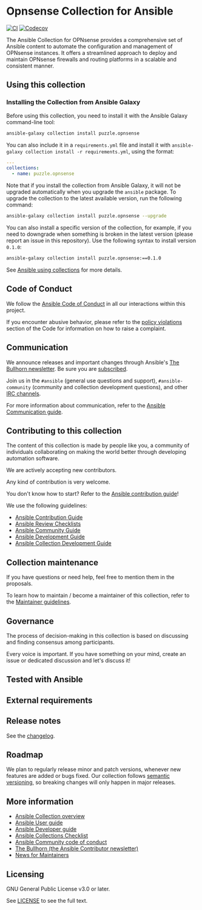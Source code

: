 # Opnsense Collection for Ansible

[![CI](https://github.com/puzzle/puzzle.opnsense/workflows/CI/badge.svg?event=push)](https://github.com/puzzle/puzzle.opnsense/actions) [![Codecov](https://img.shields.io/codecov/c/github/puzzle/puzzle.opnsense)](https://codecov.io/gh/puzzle/puzzle.opnsense)

The Ansible Collection for OPNsense provides a comprehensive set of Ansible content to automate the configuration and
management of OPNsense instances. It offers a streamlined approach to deploy and maintain OPNsense firewalls and routing
platforms in a scalable and consistent manner.

## Using this collection

<!--Include some quick examples that cover the most common use cases for your collection content. It can include the following examples of installation and upgrade (change puzzle.opnsense correspondingly):-->

### Installing the Collection from Ansible Galaxy

Before using this collection, you need to install it with the Ansible Galaxy command-line tool:

```bash
ansible-galaxy collection install puzzle.opnsense
```

You can also include it in a `requirements.yml` file and install it
with `ansible-galaxy collection install -r requirements.yml`, using the format:

```yaml
---
collections:
  - name: puzzle.opnsense
```

Note that if you install the collection from Ansible Galaxy, it will not be upgraded automatically when you upgrade
the `ansible` package. To upgrade the collection to the latest available version, run the following command:

```bash
ansible-galaxy collection install puzzle.opnsense --upgrade
```

You can also install a specific version of the collection, for example, if you need to downgrade when something is
broken in the latest version (please report an issue in this repository). Use the following syntax to install
version `0.1.0`:

```bash
ansible-galaxy collection install puzzle.opnsense:==0.1.0
```

See [Ansible using collections](https://docs.ansible.com/ansible/devel/user_guide/collections_using.html) for more
details.

## Code of Conduct

We follow the [Ansible Code of Conduct](https://docs.ansible.com/ansible/devel/community/code_of_conduct.html) in all
our interactions within this project.

If you encounter abusive behavior, please refer to
the [policy violations](https://docs.ansible.com/ansible/devel/community/code_of_conduct.html#policy-violations) section
of the Code for information on how to raise a complaint.

## Communication

We announce releases and important changes through
Ansible's [The Bullhorn newsletter](https://github.com/ansible/community/wiki/News#the-bullhorn). Be sure you
are [subscribed](https://eepurl.com/gZmiEP).

Join us in the `#ansible` (general use questions and support), `#ansible-community` (community and collection
development questions), and
other [IRC channels](https://docs.ansible.com/ansible/devel/community/communication.html#irc-channels).

For more information about communication, refer to
the [Ansible Communication guide](https://docs.ansible.com/ansible/devel/community/communication.html).

## Contributing to this collection

The content of this collection is made by people like you, a community of individuals collaborating on making the world
better through developing automation software.

We are actively accepting new contributors.

Any kind of contribution is very welcome.

You don't know how to start? Refer to the [Ansible contribution guide](https://docs.ansible.com/ansible/devel/community/index.html)!

We use the following guidelines:

* [Ansible Contribution Guide](https://docs.ansible.com/ansible/devel/community/index.html)
* [Ansible Review Checklists](https://docs.ansible.com/ansible/devel/community/collection_contributors/collection_reviewing.html)
* [Ansible Community Guide](https://docs.ansible.com/ansible/latest/community/index.html)
* [Ansible Development Guide](https://docs.ansible.com/ansible/devel/dev_guide/index.html)
* [Ansible Collection Development Guide](https://docs.ansible.com/ansible/devel/dev_guide/developing_collections.html#contributing-to-collections)

## Collection maintenance

If you have questions or need help, feel free to mention them in the proposals.

To learn how to maintain / become a maintainer of this collection, refer to the [Maintainer guidelines](https://docs.ansible.com/ansible/devel/community/maintainers.html).

## Governance

The process of decision-making in this collection is based on discussing and finding consensus among participants.

Every voice is important. If you have something on your mind, create an issue or dedicated discussion and let's discuss
it!

## Tested with Ansible

<!-- TODO List the versions of Ansible the collection has been tested with. Must match what is in galaxy.yml. -->

## External requirements

<!-- TODO List any external resources the collection depends on, for example minimum versions of an OS, libraries, or utilities. Do not list other Ansible collections here. -->

## Release notes

See the [changelog](https://github.com/puzzle/puzzle.opnsense/tree/main/CHANGELOG.rst).

## Roadmap
 
We plan to regularly release minor and patch versions, whenever new features are added or bugs fixed. Our collection follows [semantic versioning](https://semver.org/), so breaking changes will only happen in major releases.

## More information

- [Ansible Collection overview](https://github.com/ansible-collections/overview)
- [Ansible User guide](https://docs.ansible.com/ansible/devel/user_guide/index.html)
- [Ansible Developer guide](https://docs.ansible.com/ansible/devel/dev_guide/index.html)
- [Ansible Collections Checklist](https://github.com/ansible-collections/overview/blob/main/collection_requirements.rst)
- [Ansible Community code of conduct](https://docs.ansible.com/ansible/devel/community/code_of_conduct.html)
- [The Bullhorn (the Ansible Contributor newsletter)](https://us19.campaign-archive.com/home/?u=56d874e027110e35dea0e03c1&id=d6635f5420)
- [News for Maintainers](https://github.com/ansible-collections/news-for-maintainers)

## Licensing

GNU General Public License v3.0 or later.

See [LICENSE](https://www.gnu.org/licenses/gpl-3.0.txt) to see the full text.
